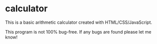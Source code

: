 # calculator
This is a basic arithmetic calculator created with HTML/CSS/JavaScript.

This program is not 100% bug-free. If any bugs are found please let me know!
